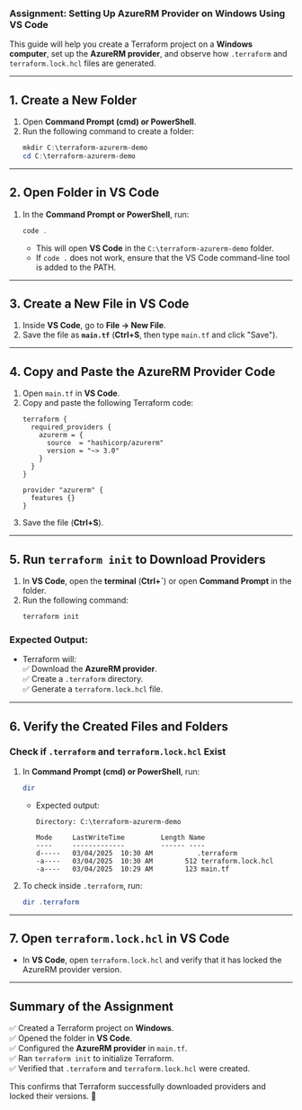 ### **Assignment: Setting Up AzureRM Provider on Windows Using VS Code**  

This guide will help you create a Terraform project on a **Windows computer**, set up the **AzureRM provider**, and observe how `.terraform` and `terraform.lock.hcl` files are generated.

---

## **1. Create a New Folder**  
1. Open **Command Prompt (cmd) or PowerShell**.  
2. Run the following command to create a folder:  
   ```powershell
   mkdir C:\terraform-azurerm-demo
   cd C:\terraform-azurerm-demo
   ```

---

## **2. Open Folder in VS Code**  
1. In the **Command Prompt or PowerShell**, run:  
   ```powershell
   code .
   ```
   - This will open **VS Code** in the `C:\terraform-azurerm-demo` folder.  
   - If `code .` does not work, ensure that the VS Code command-line tool is added to the PATH.  

---

## **3. Create a New File in VS Code**  
1. Inside **VS Code**, go to **File → New File**.  
2. Save the file as **`main.tf`** (**Ctrl+S**, then type `main.tf` and click "Save").  

---

## **4. Copy and Paste the AzureRM Provider Code**  
1. Open `main.tf` in **VS Code**.  
2. Copy and paste the following Terraform code:  
   ```hcl
   terraform {
     required_providers {
       azurerm = {
         source  = "hashicorp/azurerm"
         version = "~> 3.0"
       }
     }
   }

   provider "azurerm" {
     features {}
   }
   ```
3. Save the file (**Ctrl+S**).

---

## **5. Run `terraform init` to Download Providers**  
1. In **VS Code**, open the **terminal** (**Ctrl+`**) or open **Command Prompt** in the folder.  
2. Run the following command:  
   ```powershell
   terraform init
   ```

### **Expected Output:**  
- Terraform will:  
  ✅ Download the **AzureRM provider**.  
  ✅ Create a `.terraform` directory.  
  ✅ Generate a `terraform.lock.hcl` file.  

---

## **6. Verify the Created Files and Folders**  
### **Check if `.terraform` and `terraform.lock.hcl` Exist**
1. In **Command Prompt (cmd) or PowerShell**, run:  
   ```powershell
   dir
   ```
   - Expected output:
     ```
     Directory: C:\terraform-azurerm-demo

     Mode     LastWriteTime         Length Name
     ----     -------------         ------ ----
     d-----   03/04/2025  10:30 AM           .terraform
     -a----   03/04/2025  10:30 AM        512 terraform.lock.hcl
     -a----   03/04/2025  10:29 AM        123 main.tf
     ```

2. To check inside `.terraform`, run:
   ```powershell
   dir .terraform
   ```

---

## **7. Open `terraform.lock.hcl` in VS Code**
- In **VS Code**, open `terraform.lock.hcl` and verify that it has locked the AzureRM provider version.

---

## **Summary of the Assignment**  
✅ Created a Terraform project on **Windows**.  
✅ Opened the folder in **VS Code**.  
✅ Configured the **AzureRM provider** in `main.tf`.  
✅ Ran `terraform init` to initialize Terraform.  
✅ Verified that `.terraform` and `terraform.lock.hcl` were created.  

This confirms that Terraform successfully downloaded providers and locked their versions. 🚀
